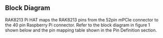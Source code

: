 ## Block Diagram

RAK8213 Pi HAT maps the RAK8213 pins from the 52pin mPCIe connector to the 40 pin Raspberry Pi connector. Refer to the block diagram in figure 1 shown below and the pin mapping table shown in the Pin Definition section. 

<rk-img
  src="/assets/images/datasheet/rak8213-pi-hat/block-diagram.png"
  width="100%"
  figure-number="1"
  caption="RAK8213 Pi HAT Block Diagram"
/>